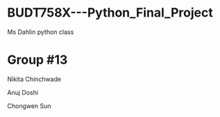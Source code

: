 # BUDT758X---Python_Final_Project
  Ms Dahlin python class
# Group #13

Nikita Chinchwade

Anuj Doshi

Chongwen Sun
